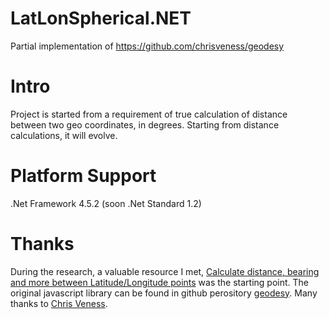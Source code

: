# LatLonSpherical.NET
Partial implementation of https://github.com/chrisveness/geodesy

# Intro
Project is started from a requirement of true calculation of distance between two geo coordinates, in degrees. Starting from distance calculations, it will evolve.
# Platform Support
.Net Framework 4.5.2 (soon .Net Standard 1.2)
# Thanks
During the research, a valuable resource I met, [Calculate distance, bearing and more between Latitude/Longitude points](https://www.movable-type.co.uk/scripts/latlong.html) was the starting point. The original javascript library can be found in github perository [geodesy](https://github.com/chrisveness/geodesy). Many thanks to [Chris Veness](https://github.com/chrisveness).
